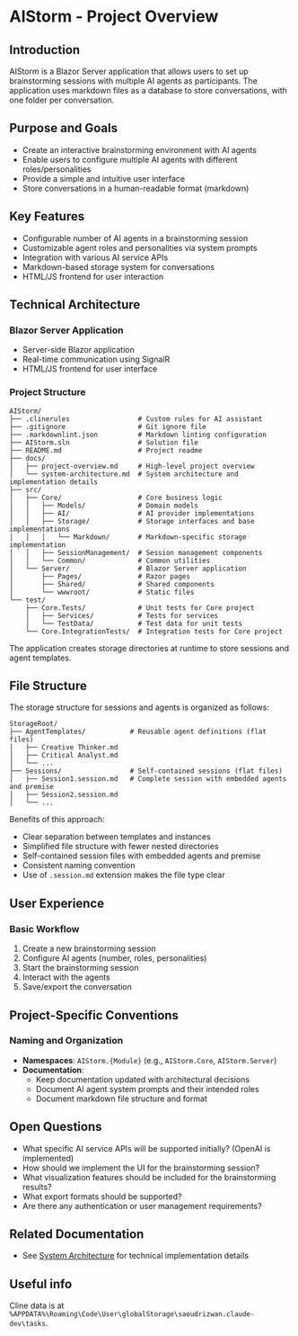 # AIStorm - Project Overview

## Introduction

AIStorm is a Blazor Server application that allows users to set up brainstorming sessions with multiple AI agents as participants. The application uses markdown files as a database to store conversations, with one folder per conversation.

## Purpose and Goals

- Create an interactive brainstorming environment with AI agents
- Enable users to configure multiple AI agents with different roles/personalities
- Provide a simple and intuitive user interface
- Store conversations in a human-readable format (markdown)

## Key Features

- Configurable number of AI agents in a brainstorming session
- Customizable agent roles and personalities via system prompts
- Integration with various AI service APIs
- Markdown-based storage system for conversations
- HTML/JS frontend for user interaction

## Technical Architecture

### Blazor Server Application

- Server-side Blazor application
- Real-time communication using SignalR
- HTML/JS frontend for user interface

### Project Structure

```
AIStorm/
├── .clinerules                 # Custom rules for AI assistant
├── .gitignore                  # Git ignore file
├── .markdownlint.json          # Markdown linting configuration
├── AIStorm.sln                 # Solution file
├── README.md                   # Project readme
├── docs/
│   ├── project-overview.md     # High-level project overview
│   └── system-architecture.md  # System architecture and implementation details
├── src/
│   ├── Core/                   # Core business logic
│   │   ├── Models/             # Domain models
│   │   ├── AI/                 # AI provider implementations
│   │   ├── Storage/            # Storage interfaces and base implementations
│   │   │   └── Markdown/       # Markdown-specific storage implementation
│   │   ├── SessionManagement/  # Session management components
│   │   └── Common/             # Common utilities
│   └── Server/                 # Blazor Server application
│       ├── Pages/              # Razor pages
│       ├── Shared/             # Shared components
│       └── wwwroot/            # Static files
└── test/
    ├── Core.Tests/             # Unit tests for Core project
    │   ├── Services/           # Tests for services
    │   └── TestData/           # Test data for unit tests
    └── Core.IntegrationTests/  # Integration tests for Core project
```

The application creates storage directories at runtime to store sessions and agent templates.

## File Structure

The storage structure for sessions and agents is organized as follows:

```
StorageRoot/
├── AgentTemplates/           # Reusable agent definitions (flat files)
│   ├── Creative Thinker.md
│   ├── Critical Analyst.md
│   └── ...
├── Sessions/                 # Self-contained sessions (flat files)
│   ├── Session1.session.md   # Complete session with embedded agents and premise
│   ├── Session2.session.md
│   └── ...
```

Benefits of this approach:
- Clear separation between templates and instances
- Simplified file structure with fewer nested directories
- Self-contained session files with embedded agents and premise
- Consistent naming convention
- Use of `.session.md` extension makes the file type clear

## User Experience

### Basic Workflow

1. Create a new brainstorming session
2. Configure AI agents (number, roles, personalities)
3. Start the brainstorming session
4. Interact with the agents
5. Save/export the conversation

## Project-Specific Conventions

### Naming and Organization

- **Namespaces**: `AIStorm.{Module}` (e.g., `AIStorm.Core`, `AIStorm.Server`)
- **Documentation**:
  - Keep documentation updated with architectural decisions
  - Document AI agent system prompts and their intended roles
  - Document markdown file structure and format

## Open Questions

- What specific AI service APIs will be supported initially? (OpenAI is implemented)
- How should we implement the UI for the brainstorming session?
- What visualization features should be included for the brainstorming results?
- What export formats should be supported?
- Are there any authentication or user management requirements?

## Related Documentation

- See [System Architecture](system-architecture.md) for technical implementation details

## Useful info

Cline data is at `%APPDATA%\Roaming\Code\User\globalStorage\saoudrizwan.claude-dev\tasks`.
